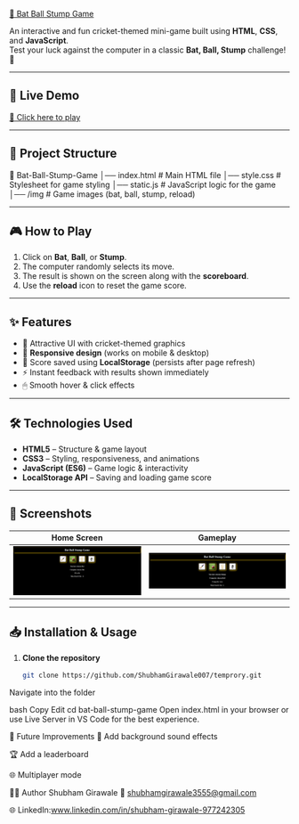 [ 🏏 Bat Ball Stump Game](https://panther-cricket-game.vercel.app/)

An interactive and fun cricket-themed mini-game built using **HTML**, **CSS**, and **JavaScript**.  
Test your luck against the computer in a classic **Bat, Ball, Stump** challenge! 🎯

---

## 🚀 Live Demo
[🔗 Click here to play](https://panther-cricket-game.vercel.app/) 

---

## 📂 Project Structure

📁 Bat-Ball-Stump-Game
│── index.html # Main HTML file
│── style.css # Stylesheet for game styling
│── static.js # JavaScript logic for the game
│── /img # Game images (bat, ball, stump, reload)


---

## 🎮 How to Play
1. Click on **Bat**, **Ball**, or **Stump**.
2. The computer randomly selects its move.
3. The result is shown on the screen along with the **scoreboard**.
4. Use the **reload** icon to reset the game score.

---

## ✨ Features
- 🎨 Attractive UI with cricket-themed graphics
- 📱 **Responsive design** (works on mobile & desktop)
- 💾 Score saved using **LocalStorage** (persists after page refresh)
- ⚡ Instant feedback with results shown immediately
- 🖱 Smooth hover & click effects

---

## 🛠️ Technologies Used
- **HTML5** – Structure & game layout
- **CSS3** – Styling, responsiveness, and animations
- **JavaScript (ES6)** – Game logic & interactivity
- **LocalStorage API** – Saving and loading game score

---

## 📸 Screenshots

| Home Screen | Gameplay |
|-------------|----------|
| ![Home Screen](img/Interface-of-game.png) | ![Gameplay](img/Game-play.png) |

---

## 📥 Installation & Usage
1. **Clone the repository**
   ```bash
   git clone https://github.com/ShubhamGirawale007/temprory.git

Navigate into the folder

bash
Copy
Edit
cd bat-ball-stump-game
Open index.html in your browser
or use Live Server in VS Code for the best experience.

📌 Future Improvements
🎵 Add background sound effects

🏆 Add a leaderboard

🌐 Multiplayer mode

👨‍💻 Author
Shubham Girawale
📧 shubhamgirawale3555@gmail.com

🌐 LinkedIn:www.linkedin.com/in/shubham-girawale-977242305